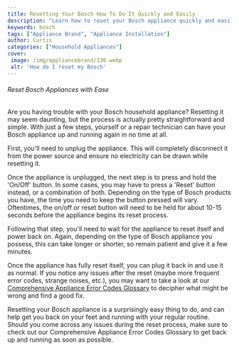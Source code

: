```yaml
---
title: Resetting Your Bosch How To Do It Quickly and Easily
description: "Learn how to reset your Bosch appliance quickly and easily in this handy guide Get started now and keep things running smoothly"
keywords: bosch
tags: ["Appliance Brand", "Appliance Installation"]
author: Curtis
categories: ["Household Appliances"]
cover: 
 image: /img/appliancebrand/130.webp
 alt: 'How do I reset my Bosch'
---
```

###### Reset Bosch Appliances with Ease

Are you having trouble with your Bosch household appliance? Resetting it may seem daunting, but the process is actually pretty straightforward and simple. With just a few steps, yourself or a repair technician can have your Bosch appliance up and running again in no time at all. 

First, you'll need to unplug the appliance. This will completely disconnect it from the power source and ensure no electricity can be drawn while resetting it. 

Once the appliance is unplugged, the next step is to press and hold the 'On/Off' button. In some cases, you may have to press a 'Reset' button instead, or a combination of both. Depending on the type of Bosch products you have, the time you need to keep the button pressed will vary. Oftentimes, the on/off or reset button will need to be held for about 10-15 seconds before the appliance begins its reset process.

Following that step, you'll need to wait for the appliance to reset itself and power back on. Again, depending on the type of Bosch appliance you possess, this can take longer or shorter, so remain patient and give it a few minutes. 

Once the appliance has fully reset itself, you can plug it back in and use it as normal. If you notice any issues after the reset (maybe more frequent error codes, strange noises, etc.), you may want to take a look at our [Comprehensive Appliance Error Codes Glossary](./error-codes/) to decipher what might be wrong and find a good fix. 

Resetting your Bosch appliance is a surprisingly easy thing to do, and can help get you back on your feet and running with your regular routine. Should you come across any issues during the reset process, make sure to check out our Comprehensive Appliance Error Codes Glossary to get back up and running as soon as possible.

